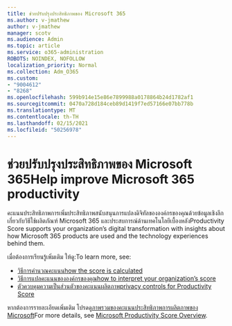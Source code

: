 ```yaml
---
title: ช่วยปรับปรุงประสิทธิภาพของ Microsoft 365
ms.author: v-jmathew
author: v-jmathew
manager: scotv
ms.audience: Admin
ms.topic: article
ms.service: o365-administration
ROBOTS: NOINDEX, NOFOLLOW
localization_priority: Normal
ms.collection: Adm_O365
ms.custom:
- "9004612"
- "8268"
ms.openlocfilehash: 599b914e15e86e7899988a0178864b24d1782af1
ms.sourcegitcommit: 0470a728d184ceb89d1419f7ed57166e07bb778b
ms.translationtype: MT
ms.contentlocale: th-TH
ms.lasthandoff: 02/15/2021
ms.locfileid: "50256978"
---
```

# <a name="help-improve-microsoft-365-productivity"></a><span data-ttu-id="d931f-102">ช่วยปรับปรุงประสิทธิภาพของ Microsoft 365</span><span class="sxs-lookup"><span data-stu-id="d931f-102">Help improve Microsoft 365 productivity</span></span>

<span data-ttu-id="d931f-103">คะแนนประสิทธิภาพการเพิ่มประสิทธิภาพสนับสนุนการแปลงดิจิทัลขององค์กรของคุณด้วยข้อมูลเชิงลึกเกี่ยวกับวิธีใช้ผลิตภัณฑ์ Microsoft 365 และประสบการณ์ด้านเทคโนโลยีเบื้องหลัง</span><span class="sxs-lookup"><span data-stu-id="d931f-103">Productivity Score supports your organization’s digital transformation with insights about how Microsoft 365 products are used and the technology experiences behind them.</span></span>

<span data-ttu-id="d931f-104">เมื่อต้องการเรียนรู้เพิ่มเติม ให้ดู:</span><span class="sxs-lookup"><span data-stu-id="d931f-104">To learn more, see:</span></span>

- [<span data-ttu-id="d931f-105">วิธีการคํานวณคะแนน</span><span class="sxs-lookup"><span data-stu-id="d931f-105">how the score is calculated</span></span>](https://docs.microsoft.com/microsoft-365/admin/productivity/productivity-score)
- [<span data-ttu-id="d931f-106">วิธีการแปลคะแนนขององค์กรของคุณ</span><span class="sxs-lookup"><span data-stu-id="d931f-106">how to interpret your organization’s score</span></span>](https://docs.microsoft.com/microsoft-365/admin/productivity/productivity-score)
- [<span data-ttu-id="d931f-107">ตัวควบคุมความเป็นส่วนตัวของคะแนนผลิตภาพ</span><span class="sxs-lookup"><span data-stu-id="d931f-107">privacy controls for Productivity Score</span></span>](https://docs.microsoft.com/microsoft-365/admin/productivity/privacy)

<span data-ttu-id="d931f-108">หากต้องการรายละเอียดเพิ่มเติม โปรดดู[ภาพรวมของคะแนนประสิทธิภาพการผลิตภาพของ Microsoft](https://docs.microsoft.com/microsoft-365/admin/productivity/productivity-score)</span><span class="sxs-lookup"><span data-stu-id="d931f-108">For more details, see [Microsoft Productivity Score Overview](https://docs.microsoft.com/microsoft-365/admin/productivity/productivity-score).</span></span>
